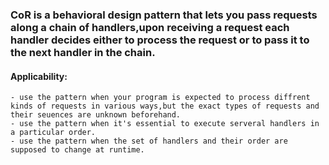 ### CoR is a behavioral design pattern that lets you pass requests along a chain of handlers,upon receiving a request each handler decides either to process the request or to pass it to the next handler in the chain.

#### Applicability:
    - use the pattern when your program is expected to process diffrent kinds of requests in various ways,but the exact types of requests and their seuences are unknown beforehand.
    - use the pattern when it's essential to execute serveral handlers in a particular order.
    - use the pattern when the set of handlers and their order are supposed to change at runtime.

